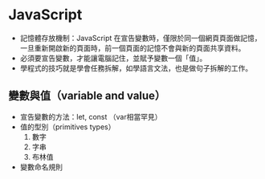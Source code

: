 # JavaScript

- 記憶體存放機制：JavaScript 在宣告變數時，僅限於同一個網頁頁面做記憶，一旦重新開啟新的頁面時，前一個頁面的記憶不會與新的頁面共享資料。
- 必須要宣告變數，才能讓電腦記住，並賦予變數一個「值」。
- 學程式的技巧就是學會任務拆解，如學語言文法，也是做句子拆解的工作。

## 變數與值（variable and value）
- 宣告變數的方法：let, const （var相當罕見）
- 值的型別（primitives types）
    1. 數字
    2. 字串
    3. 布林值
- 變數命名規則

